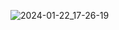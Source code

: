 ![2024-01-22_17-26-19](https://github.com/AndPrim/Docker3.1Class1/assets/145921317/2a363753-2b85-4b8e-8a77-12fdb08b6aef)


